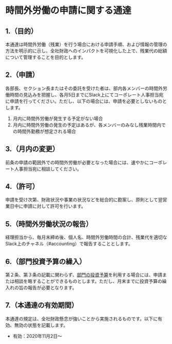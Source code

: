 # 時間外労働の申請に関する通達
## 1.（目的）
本通達は時間外労働（残業）を行う場合における申請手順、および情報の管理の方法を明示的に示し、全社財政へのインパクトを可視化した上で、残業代の総額について管理することを目的とします。

## 2.（申請）
各部長、セクション長またはその委託を受けた者は、部内各メンバーの時間外労働時間の見込みを把握し、各月5日までにSlack上にてコーポレート人事担当宛に申請を行ってください。ただし、以下の場合には、申請を必要としないものとします。
1. 月内に時間外労働が発生する予定がない場合
2. 月内に時間外労働の発生の予定はあるが、各メンバーのみなし残業時間内での時間外勤務が想定される場合

## 3.（月内の変更）
前条の申請の範囲外での時間外労働が必要となった場合には、速やかにコーポレート人事担当宛に相談してください。

## 4.（許可）
申請を受け次第、財政状況や事業の状況などを総合的に勘案し、原則として翌営業日中に申請に対して許可を行います。

## 5.（時間外労働状況の報告）
経理担当から、毎月末締め後、個人名、時間外労働時間の合計、残業代を適切なSlack上のチャネル（#accounting）で報告することとします。

## 6.（部門投資予算の繰入）
第２条、第３条の記載に関わらず、[部門の投資予算](https://github.com/imejin-dev/constitution/blob/master/orders/division.md)を利用する場合には、申請または相談を略することができるものとします。ただし、月末までに投資予算の繰入れの旨の報告が必要となります。

## 7.（本通達の有効期間）
本通達の規定は、全社財政懸念が強いことから実施されるものです。以下に有効、無効の状態を記載します。

- 有効：2020年11月2日〜
